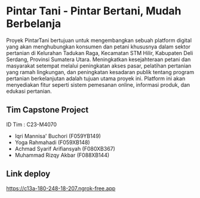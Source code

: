 # Pintar Tani - Pintar Bertani, Mudah Berbelanja

Proyek PintarTani bertujuan untuk mengembangkan sebuah platform digital yang akan menghubungkan konsumen dan petani khususnya dalam sektor pertanian di Kelurahan Tadukan Raga, Kecamatan STM Hilir, Kabupaten Deli Serdang, Provinsi Sumatera Utara. Meningkatkan kesejahteraan petani dan masyarakat setempat melalui peningkatan akses pasar, pelatihan pertanian yang ramah lingkungan, dan peningkatan kesadaran publik tentang program pertanian berkelanjutan adalah tujuan utama proyek ini.
Platform ini akan menyediakan fitur seperti sistem pemesanan online, informasi produk, dan edukasi pertanian.

## Tim Capstone Project

ID Tim : C23-M4070

- Iqri Mannisa' Buchori (F059YB149)
- Yoga Rahmahadi (F059XB148)
- Achmad Syarif Arifiansyah (F080XB367)
- Muhammad Rizqy Akbar (F088XB144)

## Link deploy

https://c13a-180-248-18-207.ngrok-free.app
